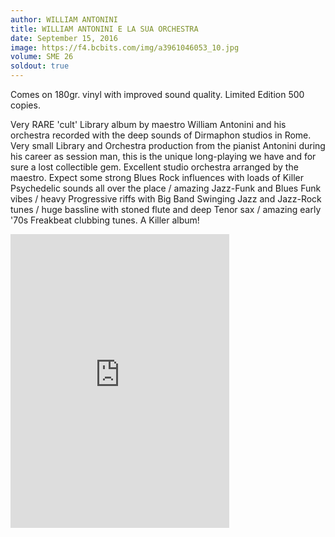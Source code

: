 ```yaml
---
author: WILLIAM ANTONINI
title: WILLIAM ANTONINI E LA SUA ORCHESTRA
date: September 15, 2016
image: https://f4.bcbits.com/img/a3961046053_10.jpg
volume: SME 26
soldout: true
---
```


Comes on 180gr. vinyl with improved sound quality. Limited Edition 500 copies.

Very RARE 'cult' Library album by maestro William Antonini and his orchestra recorded with the deep sounds of Dirmaphon studios in Rome. Very small Library and Orchestra production from the pianist Antonini during his career as session man, this is the unique long-playing we have and for sure a lost collectible gem. Excellent studio orchestra arranged by the maestro. Expect some strong Blues Rock influences with loads of Killer Psychedelic sounds all over the place / amazing Jazz-Funk and Blues Funk vibes / heavy Progressive riffs with Big Band Swinging Jazz and Jazz-Rock tunes / huge bassline with stoned flute and deep Tenor sax / amazing early '70s Freakbeat clubbing tunes. A Killer album!

<iframe style="border: 0; width: 350px; height: 470px;" src="https://bandcamp.com/EmbeddedPlayer/album=2828005896/size=large/bgcol=ffffff/linkcol=0687f5/tracklist=false/transparent=true/" seamless><a href="http://sonormusiceditions.bandcamp.com/album/william-antonini-e-la-sua-orchestra">WILLIAM ANTONINI E LA SUA ORCHESTRA by William Antonini</a></iframe>